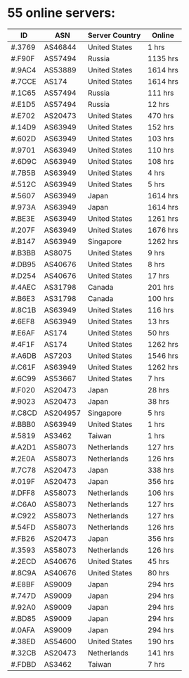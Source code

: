 # 55 online servers:

| ID | ASN | Server Country | Online |
| ------ | ------ | ------ | ------ |
| #.3769 | AS46844 | United States | 1 hrs |
| #.F90F | AS57494 | Russia | 1135 hrs |
| #.9AC4 | AS53889 | United States | 1614 hrs |
| #.7CCE | AS174 | United States | 1614 hrs |
| #.1C65 | AS57494 | Russia | 111 hrs |
| #.E1D5 | AS57494 | Russia | 12 hrs |
| #.E702 | AS20473 | United States | 470 hrs |
| #.14D9 | AS63949 | United States | 152 hrs |
| #.602D | AS63949 | United States | 103 hrs |
| #.9701 | AS63949 | United States | 110 hrs |
| #.6D9C | AS63949 | United States | 108 hrs |
| #.7B5B | AS63949 | United States | 4 hrs |
| #.512C | AS63949 | United States | 5 hrs |
| #.5607 | AS63949 | Japan | 1614 hrs |
| #.973A | AS63949 | Japan | 1614 hrs |
| #.BE3E | AS63949 | United States | 1261 hrs |
| #.207F | AS63949 | United States | 1676 hrs |
| #.B147 | AS63949 | Singapore | 1262 hrs |
| #.B3BB | AS8075 | United States | 9 hrs |
| #.DB95 | AS40676 | United States | 8 hrs |
| #.D254 | AS40676 | United States | 17 hrs |
| #.4AEC | AS31798 | Canada | 201 hrs |
| #.B6E3 | AS31798 | Canada | 100 hrs |
| #.8C1B | AS63949 | United States | 116 hrs |
| #.6EF8 | AS63949 | United States | 13 hrs |
| #.E6AF | AS174 | United States | 50 hrs |
| #.4F1F | AS174 | United States | 1262 hrs |
| #.A6DB | AS7203 | United States | 1546 hrs |
| #.C61F | AS63949 | United States | 1262 hrs |
| #.6C99 | AS53667 | United States | 7 hrs |
| #.F020 | AS20473 | Japan | 28 hrs |
| #.9023 | AS20473 | Japan | 38 hrs |
| #.C8CD | AS204957 | Singapore | 5 hrs |
| #.BBB0 | AS63949 | United States | 1 hrs |
| #.5819 | AS3462 | Taiwan | 1 hrs |
| #.A2D1 | AS58073 | Netherlands | 127 hrs |
| #.2E0A | AS58073 | Netherlands | 126 hrs |
| #.7C78 | AS20473 | Japan | 338 hrs |
| #.019F | AS20473 | Japan | 356 hrs |
| #.DFF8 | AS58073 | Netherlands | 106 hrs |
| #.C6A0 | AS58073 | Netherlands | 127 hrs |
| #.C922 | AS58073 | Netherlands | 127 hrs |
| #.54FD | AS58073 | Netherlands | 126 hrs |
| #.FB26 | AS20473 | Japan | 356 hrs |
| #.3593 | AS58073 | Netherlands | 126 hrs |
| #.2ECD | AS40676 | United States | 45 hrs |
| #.8C9A | AS40676 | United States | 80 hrs |
| #.E8BF | AS9009 | Japan | 294 hrs |
| #.747D | AS9009 | Japan | 294 hrs |
| #.92A0 | AS9009 | Japan | 294 hrs |
| #.BD85 | AS9009 | Japan | 294 hrs |
| #.0AFA | AS9009 | Japan | 294 hrs |
| #.38ED | AS54600 | United States | 190 hrs |
| #.32CB | AS20473 | Netherlands | 141 hrs |
| #.FDBD | AS3462 | Taiwan | 7 hrs |

